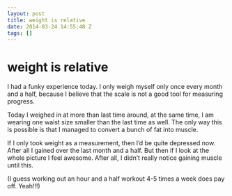 ```yaml
---
layout: post
title: weight is relative
date: 2014-03-24 14:55:48 Z
tags: []
---
```

# weight is relative

I had a funky experience today. I only weigh myself only once every month and a half, because I believe that the scale is not a good tool for measuring progress.

Today I weighed in at more than last time around, at the same time, I am wearing one waist size smaller than the last time as well. The only way this is possible is that I managed to convert a bunch of fat into muscle.

If I only took weight as a measurement, then I’d be quite depressed now. After all I gained over the last month and a half. But then if I look at the whole picture I feel awesome. After all, I didn’t really notice gaining muscle until this.

(I guess working out an hour and a half workout 4-5 times a week does pay off. Yeah!!!)
